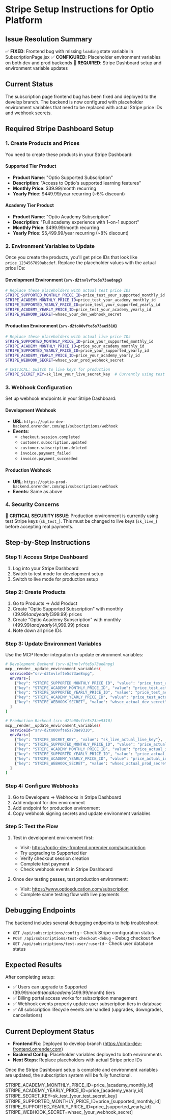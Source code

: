 # Stripe Setup Instructions for Optio Platform

## Issue Resolution Summary

✅ **FIXED**: Frontend bug with missing `loading` state variable in SubscriptionPage.jsx
✅ **CONFIGURED**: Placeholder environment variables on both dev and prod backends
🔄 **REQUIRED**: Stripe Dashboard setup and environment variable updates

## Current Status

The subscription page frontend bug has been fixed and deployed to the develop branch. The backend is now configured with placeholder environment variables that need to be replaced with actual Stripe price IDs and webhook secrets.

## Required Stripe Dashboard Setup

### 1. Create Products and Prices

You need to create these products in your Stripe Dashboard:

#### Supported Tier Product
- **Product Name**: "Optio Supported Subscription"
- **Description**: "Access to Optio's supported learning features"
- **Monthly Price**: $39.99/month recurring
- **Yearly Price**: $449.99/year recurring (~6% discount)

#### Academy Tier Product  
- **Product Name**: "Optio Academy Subscription"
- **Description**: "Full academy experience with 1-on-1 support"
- **Monthly Price**: $499.99/month recurring
- **Yearly Price**: $5,499.99/year recurring (~8% discount)

### 2. Environment Variables to Update

Once you create the products, you'll get price IDs that look like `price_1234567890abcdef`. Replace the placeholder values with the actual price IDs:

#### Development Environment (`srv-d2tnvlvfte5s73ae8npg`)
```bash
# Replace these placeholders with actual test price IDs
STRIPE_SUPPORTED_MONTHLY_PRICE_ID=price_test_your_supported_monthly_id
STRIPE_ACADEMY_MONTHLY_PRICE_ID=price_test_your_academy_monthly_id
STRIPE_SUPPORTED_YEARLY_PRICE_ID=price_test_your_supported_yearly_id
STRIPE_ACADEMY_YEARLY_PRICE_ID=price_test_your_academy_yearly_id
STRIPE_WEBHOOK_SECRET=whsec_your_dev_webhook_secret
```

#### Production Environment (`srv-d2to00vfte5s73ae9310`)
```bash
# Replace these placeholders with actual live price IDs
STRIPE_SUPPORTED_MONTHLY_PRICE_ID=price_your_supported_monthly_id
STRIPE_ACADEMY_MONTHLY_PRICE_ID=price_your_academy_monthly_id
STRIPE_SUPPORTED_YEARLY_PRICE_ID=price_your_supported_yearly_id
STRIPE_ACADEMY_YEARLY_PRICE_ID=price_your_academy_yearly_id
STRIPE_WEBHOOK_SECRET=whsec_your_prod_webhook_secret

# CRITICAL: Switch to live keys for production
STRIPE_SECRET_KEY=sk_live_your_live_secret_key  # Currently using test keys!
```

### 3. Webhook Configuration

Set up webhook endpoints in your Stripe Dashboard:

#### Development Webhook
- **URL**: `https://optio-dev-backend.onrender.com/api/subscriptions/webhook`
- **Events**: 
  - `checkout.session.completed`
  - `customer.subscription.updated`
  - `customer.subscription.deleted`
  - `invoice.payment_failed`
  - `invoice.payment_succeeded`

#### Production Webhook  
- **URL**: `https://optio-prod-backend.onrender.com/api/subscriptions/webhook`
- **Events**: Same as above

### 4. Security Concerns

🚨 **CRITICAL SECURITY ISSUE**: Production environment is currently using test Stripe keys (`sk_test_`). This must be changed to live keys (`sk_live_`) before accepting real payments.

## Step-by-Step Instructions

### Step 1: Access Stripe Dashboard
1. Log into your Stripe Dashboard
2. Switch to test mode for development setup
3. Switch to live mode for production setup

### Step 2: Create Products
1. Go to Products → Add Product
2. Create "Optio Supported Subscription" with monthly ($39.99) and yearly ($399.99) prices
3. Create "Optio Academy Subscription" with monthly ($499.99) and yearly ($4,999.99) prices
4. Note down all price IDs

### Step 3: Update Environment Variables
Use the MCP Render integration to update environment variables:

```bash
# Development Backend (srv-d2tnvlvfte5s73ae8npg)
mcp__render__update_environment_variables(
  serviceId="srv-d2tnvlvfte5s73ae8npg",
  envVars=[
    {"key": "STRIPE_SUPPORTED_MONTHLY_PRICE_ID", "value": "price_test_actual_id"},
    {"key": "STRIPE_ACADEMY_MONTHLY_PRICE_ID", "value": "price_test_actual_id"},
    {"key": "STRIPE_SUPPORTED_YEARLY_PRICE_ID", "value": "price_test_actual_id"},
    {"key": "STRIPE_ACADEMY_YEARLY_PRICE_ID", "value": "price_test_actual_id"},
    {"key": "STRIPE_WEBHOOK_SECRET", "value": "whsec_actual_dev_secret"}
  ]
)

# Production Backend (srv-d2to00vfte5s73ae9310)
mcp__render__update_environment_variables(
  serviceId="srv-d2to00vfte5s73ae9310",
  envVars=[
    {"key": "STRIPE_SECRET_KEY", "value": "sk_live_actual_live_key"},
    {"key": "STRIPE_SUPPORTED_MONTHLY_PRICE_ID", "value": "price_actual_id"},
    {"key": "STRIPE_ACADEMY_MONTHLY_PRICE_ID", "value": "price_actual_id"},
    {"key": "STRIPE_SUPPORTED_YEARLY_PRICE_ID", "value": "price_actual_id"},
    {"key": "STRIPE_ACADEMY_YEARLY_PRICE_ID", "value": "price_actual_id"},
    {"key": "STRIPE_WEBHOOK_SECRET", "value": "whsec_actual_prod_secret"}
  ]
)
```

### Step 4: Configure Webhooks
1. Go to Developers → Webhooks in Stripe Dashboard
2. Add endpoint for dev environment
3. Add endpoint for production environment
4. Copy webhook signing secrets and update environment variables

### Step 5: Test the Flow
1. Test in development environment first:
   - Visit: https://optio-dev-frontend.onrender.com/subscription
   - Try upgrading to Supported tier
   - Verify checkout session creation
   - Complete test payment
   - Check webhook events in Stripe Dashboard

2. Once dev testing passes, test production environment:
   - Visit: https://www.optioeducation.com/subscription
   - Complete same testing flow with live payments

## Debugging Endpoints

The backend includes several debugging endpoints to help troubleshoot:

- `GET /api/subscriptions/config` - Check Stripe configuration status
- `POST /api/subscriptions/test-checkout-debug` - Debug checkout flow
- `GET /api/subscriptions/test-user/:userId` - Check user database status

## Expected Results

After completing setup:
- ✅ Users can upgrade to Supported ($39.99/month) and Academy ($499.99/month) tiers
- ✅ Billing portal access works for subscription management
- ✅ Webhook events properly update user subscription tiers in database
- ✅ All subscription lifecycle events are handled (upgrades, downgrades, cancellations)

## Current Deployment Status

- **Frontend Fix**: Deployed to develop branch (https://optio-dev-frontend.onrender.com)
- **Backend Config**: Placeholder variables deployed to both environments
- **Next Steps**: Replace placeholders with actual Stripe price IDs

Once the Stripe Dashboard setup is complete and environment variables are updated, the subscription system will be fully functional.


STRIPE_ACADEMY_MONTHLY_PRICE_ID=price_[academy_monthly_id]
STRIPE_ACADEMY_YEARLY_PRICE_ID=price_[academy_yearly_id]
STRIPE_SECRET_KEY=sk_test_[your_test_secret_key]
STRIPE_SUPPORTED_MONTHLY_PRICE_ID=price_[supported_monthly_id]
STRIPE_SUPPORTED_YEARLY_PRICE_ID=price_[supported_yearly_id]
STRIPE_WEBHOOK_SECRET=whsec_[your_webhook_secret]
